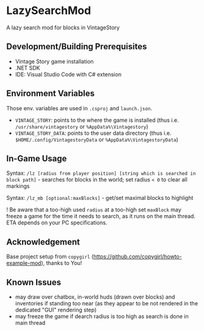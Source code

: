 # LazySearchMod
A lazy search mod for blocks in VintageStory

## Development/Building Prerequisites
- Vintage Story game installation
- .NET SDK
- IDE: Visual Studio Code with C# extension

## Environment Variables
Those env. variables are used in `.csproj` and `launch.json`.
- `VINTAGE_STORY`: points to the where the game is installed (thus i.e. `/usr/share/vintagestory` or `%AppData%\Vintagestory`)
- `VINTAGE_STORY_DATA`: points to the user data directory (thus i.e. `$HOME/.config/VintagestoryData` or `%AppData%\VintagestoryData`)

## In-Game Usage
Syntax: `/lz [radius from player position] [string which is searched in block path]` - searches for blocks in the world; set radius `< 0` to clear all markings

Syntax: `/lz_mb [optional:maxBlocks]` - get/set maximal blocks to highlight

! Be aware that a too-high used `radius` at a too-high set `maxBlock` may freeze a game for the time it needs to search, as it runs on the main thread. ETA depends on your PC specifications.

## Acknowledgement
Base project setup from `copygirl` (https://github.com/copygirl/howto-example-mod), thanks to You!

## Known Issues
- may draw over chatbox, in-world huds (drawn over blocks) and inventories if standing too near (as they appear to be not rendered in the dedicated "GUI" rendering step)
- may freeze the game if dearch radius is too high as search is done in main thread
